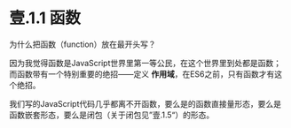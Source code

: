 # 壹.1.1 函数

为什么把函数（function）放在最开头写？

因为我觉得函数是JavaScript世界里第一等公民，在这个世界里到处都是函数；而函数带有一个特别重要的绝招——定义 **作用域**，在ES6之前，只有函数才有这个绝招。

我们写的JavaScript代码几乎都离不开函数，要么是的函数直接量形态，要么是函数嵌套形态，要么是闭包（关于闭包见”壹.1.5“）的形态。

